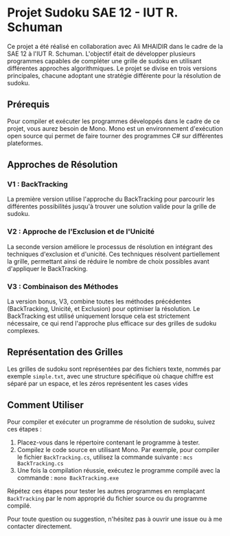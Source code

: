 # Projet Sudoku SAE 12 - IUT R. Schuman

Ce projet a été réalisé en collaboration avec Ali MHAIDIR dans le cadre de la SAE 12 à l'IUT R. Schuman. L'objectif était de développer plusieurs programmes capables de compléter une grille de sudoku en utilisant différentes approches algorithmiques. Le projet se divise en trois versions principales, chacune adoptant une stratégie différente pour la résolution de sudoku.

## Prérequis

Pour compiler et exécuter les programmes développés dans le cadre de ce projet, vous aurez besoin de Mono. Mono est un environnement d'exécution open source qui permet de faire tourner des programmes C# sur différentes plateformes.

## Approches de Résolution

### V1 : BackTracking

La première version utilise l'approche du BackTracking pour parcourir les différentes possibilités jusqu'à trouver une solution valide pour la grille de sudoku.

### V2 : Approche de l'Exclusion et de l'Unicité

La seconde version améliore le processus de résolution en intégrant des techniques d'exclusion et d'unicité. Ces techniques résolvent partiellement la grille, permettant ainsi de réduire le nombre de choix possibles avant d'appliquer le BackTracking.

### V3 : Combinaison des Méthodes

La version bonus, V3, combine toutes les méthodes précédentes (BackTracking, Unicité, et Exclusion) pour optimiser la résolution. Le BackTracking est utilisé uniquement lorsque cela est strictement nécessaire, ce qui rend l'approche plus efficace sur des grilles de sudoku complexes.

## Représentation des Grilles

Les grilles de sudoku sont représentées par des fichiers texte, nommés par exemple `simple.txt`, avec une structure spécifique où chaque chiffre est séparé par un espace, et les zéros représentent les cases vides

## Comment Utiliser

Pour compiler et exécuter un programme de résolution de sudoku, suivez ces étapes :

1. Placez-vous dans le répertoire contenant le programme à tester.
2. Compilez le code source en utilisant Mono. Par exemple, pour compiler le fichier `BackTracking.cs`, utilisez la commande suivante : `mcs BackTracking.cs`
3. Une fois la compilation réussie, exécutez le programme compilé avec la commande : `mono BackTracking.exe`

Répétez ces étapes pour tester les autres programmes en remplaçant `BackTracking` par le nom approprié du fichier source ou du programme compilé.

Pour toute question ou suggestion, n'hésitez pas à ouvrir une issue ou à me contacter directement.

